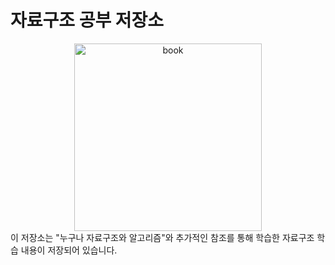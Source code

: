 # 자료구조 공부 저장소
<div align="center">
  <a href="https://ibb.co/BswH7yC"><img src="https://i.ibb.co/f0QVKkx/image.jpg" alt="book" border="0" width="300px" /></a>
</div>
이 저장소는 "누구나 자료구조와 알고리즘"와 추가적인 참조를 통해 학습한 자료구조 학습 내용이 저장되어 있습니다.
